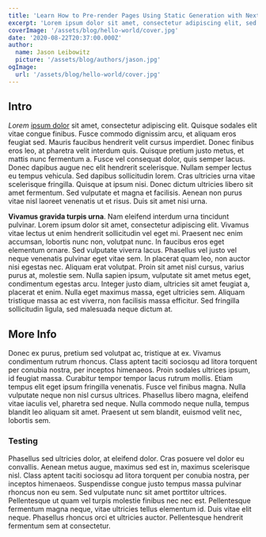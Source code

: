```yaml
---
title: 'Learn How to Pre-render Pages Using Static Generation with Next.js'
excerpt: 'Lorem ipsum dolor sit amet, consectetur adipiscing elit, sed do eiusmod tempor incididunt ut labore et dolore magna aliqua. Praesent elementum facilisis leo vel fringilla est ullamcorper eget. At imperdiet dui accumsan sit amet nulla facilities morbi tempus.'
coverImage: '/assets/blog/hello-world/cover.jpg'
date: '2020-08-22T20:37:00.000Z'
author:
  name: Jason Leibowitz
  picture: '/assets/blog/authors/jason.jpg'
ogImage:
  url: '/assets/blog/hello-world/cover.jpg'
---
```


## Intro

_Lorem_ [ipsum dolor](https://google.com) sit amet, consectetur adipiscing elit. Quisque sodales elit vitae congue finibus. Fusce commodo dignissim arcu, et aliquam eros feugiat sed. Mauris faucibus hendrerit velit cursus imperdiet. Donec finibus eros leo, at pharetra velit interdum quis. Quisque pretium justo metus, et mattis nunc fermentum a. Fusce vel consequat dolor, quis semper lacus. Donec dapibus augue nec elit hendrerit scelerisque. Nullam semper lectus eu tempus vehicula. Sed dapibus sollicitudin lorem. Cras ultricies urna vitae scelerisque fringilla. Quisque at ipsum nisi. Donec dictum ultricies libero sit amet fermentum. Sed vulputate et magna et facilisis. Aenean non purus vitae nisl laoreet venenatis ut et risus. Duis sit amet nisi urna.

**Vivamus gravida turpis urna**. Nam eleifend interdum urna tincidunt pulvinar. Lorem ipsum dolor sit amet, consectetur adipiscing elit. Vivamus vitae lectus ut enim hendrerit sollicitudin vel eget mi. Praesent nec enim accumsan, lobortis nunc non, volutpat nunc. In faucibus eros eget elementum ornare. Sed vulputate viverra lacus. Phasellus vel justo vel neque venenatis pulvinar eget vitae sem. In placerat quam leo, non auctor nisi egestas nec. Aliquam erat volutpat. Proin sit amet nisl cursus, varius purus at, molestie sem. Nulla sapien ipsum, vulputate sit amet metus eget, condimentum egestas arcu. Integer justo diam, ultricies sit amet feugiat a, placerat et enim. Nulla eget maximus massa, eget ultricies sem. Aliquam tristique massa ac est viverra, non facilisis massa efficitur. Sed fringilla sollicitudin ligula, sed malesuada neque dictum at.

## More Info

Donec ex purus, pretium sed volutpat ac, tristique at ex. Vivamus condimentum rutrum rhoncus. Class aptent taciti sociosqu ad litora torquent per conubia nostra, per inceptos himenaeos. Proin sodales ultrices ipsum, id feugiat massa. Curabitur tempor tempor lacus rutrum mollis. Etiam tempus elit eget ipsum fringilla venenatis. Fusce vel finibus magna. Nulla vulputate neque non nisl cursus ultrices. Phasellus libero magna, eleifend vitae iaculis vel, pharetra sed neque. Nulla commodo neque nulla, tempus blandit leo aliquam sit amet. Praesent ut sem blandit, euismod velit nec, lobortis sem.

### Testing 
Phasellus sed ultricies dolor, at eleifend dolor. Cras posuere vel dolor eu convallis. Aenean metus augue, maximus sed est in, maximus scelerisque nisl. Class aptent taciti sociosqu ad litora torquent per conubia nostra, per inceptos himenaeos. Suspendisse congue justo tempus massa pulvinar rhoncus non eu sem. Sed vulputate nunc sit amet porttitor ultrices. Pellentesque ut quam vel turpis molestie finibus nec nec est. Pellentesque fermentum magna neque, vitae ultricies tellus elementum id. Duis vitae elit neque. Phasellus rhoncus orci et ultricies auctor. Pellentesque hendrerit fermentum sem at consectetur. 